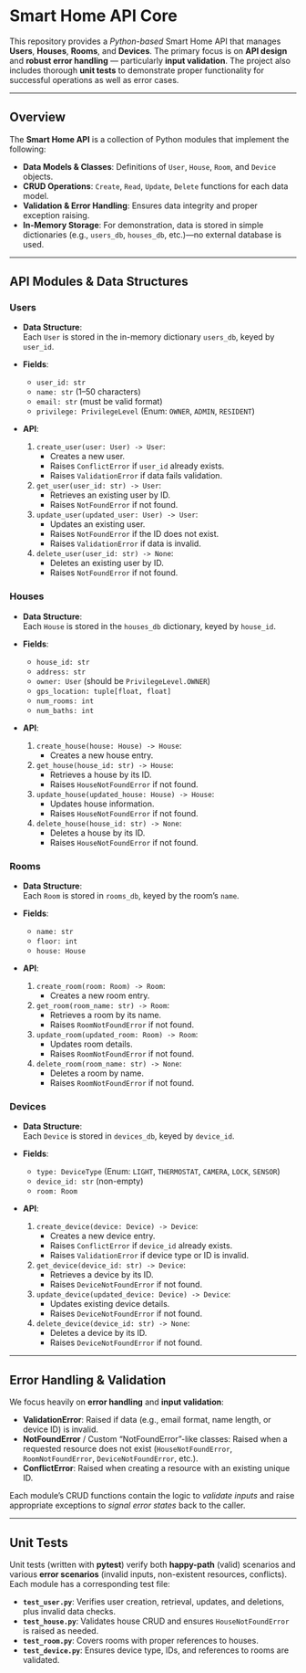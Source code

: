 # Smart Home API Core

This repository provides a *Python-based* Smart Home API that manages **Users**, **Houses**, **Rooms**, and **Devices**. The primary focus is on **API design** and **robust error handling** &mdash; particularly **input validation**. The project also includes thorough **unit tests** to demonstrate proper functionality for successful operations as well as error cases.

---

## Overview
The **Smart Home API** is a collection of Python modules that implement the following:

- **Data Models & Classes**: Definitions of `User`, `House`, `Room`, and `Device` objects.  
- **CRUD Operations**: `Create`, `Read`, `Update`, `Delete` functions for each data model.  
- **Validation & Error Handling**: Ensures data integrity and proper exception raising.  
- **In-Memory Storage**: For demonstration, data is stored in simple dictionaries (e.g., `users_db`, `houses_db`, etc.)—no external database is used.  

---

## API Modules & Data Structures

### Users
- **Data Structure**:  
  Each `User` is stored in the in-memory dictionary `users_db`, keyed by `user_id`.  

- **Fields**:
  - `user_id: str`  
  - `name: str` (1–50 characters)  
  - `email: str` (must be valid format)  
  - `privilege: PrivilegeLevel` (Enum: `OWNER`, `ADMIN`, `RESIDENT`)  

- **API**:
  1. `create_user(user: User) -> User`:  
     - Creates a new user.  
     - Raises `ConflictError` if `user_id` already exists.  
     - Raises `ValidationError` if data fails validation.  
  2. `get_user(user_id: str) -> User`:  
     - Retrieves an existing user by ID.  
     - Raises `NotFoundError` if not found.  
  3. `update_user(updated_user: User) -> User`:  
     - Updates an existing user.  
     - Raises `NotFoundError` if the ID does not exist.  
     - Raises `ValidationError` if data is invalid.  
  4. `delete_user(user_id: str) -> None`:  
     - Deletes an existing user by ID.  
     - Raises `NotFoundError` if not found.  

### Houses
- **Data Structure**:  
  Each `House` is stored in the `houses_db` dictionary, keyed by `house_id`.

- **Fields**:
  - `house_id: str`  
  - `address: str`  
  - `owner: User` (should be `PrivilegeLevel.OWNER`)  
  - `gps_location: tuple[float, float]`  
  - `num_rooms: int`  
  - `num_baths: int`  

- **API**:
  1. `create_house(house: House) -> House`:  
     - Creates a new house entry.  
  2. `get_house(house_id: str) -> House`:  
     - Retrieves a house by its ID.  
     - Raises `HouseNotFoundError` if not found.  
  3. `update_house(updated_house: House) -> House`:  
     - Updates house information.  
     - Raises `HouseNotFoundError` if not found.  
  4. `delete_house(house_id: str) -> None`:  
     - Deletes a house by its ID.  
     - Raises `HouseNotFoundError` if not found.  

### Rooms
- **Data Structure**:  
  Each `Room` is stored in `rooms_db`, keyed by the room’s `name`.

- **Fields**:
  - `name: str`  
  - `floor: int`  
  - `house: House`  

- **API**:
  1. `create_room(room: Room) -> Room`:  
     - Creates a new room entry.  
  2. `get_room(room_name: str) -> Room`:  
     - Retrieves a room by its name.  
     - Raises `RoomNotFoundError` if not found.  
  3. `update_room(updated_room: Room) -> Room`:  
     - Updates room details.  
     - Raises `RoomNotFoundError` if not found.  
  4. `delete_room(room_name: str) -> None`:  
     - Deletes a room by name.  
     - Raises `RoomNotFoundError` if not found.  

### Devices
- **Data Structure**:  
  Each `Device` is stored in `devices_db`, keyed by `device_id`.

- **Fields**:
  - `type: DeviceType` (Enum: `LIGHT`, `THERMOSTAT`, `CAMERA`, `LOCK`, `SENSOR`)  
  - `device_id: str` (non-empty)  
  - `room: Room`  

- **API**:
  1. `create_device(device: Device) -> Device`:  
     - Creates a new device entry.  
     - Raises `ConflictError` if `device_id` already exists.  
     - Raises `ValidationError` if device type or ID is invalid.  
  2. `get_device(device_id: str) -> Device`:  
     - Retrieves a device by its ID.  
     - Raises `DeviceNotFoundError` if not found.  
  3. `update_device(updated_device: Device) -> Device`:  
     - Updates existing device details.  
     - Raises `DeviceNotFoundError` if not found.  
  4. `delete_device(device_id: str) -> None`:  
     - Deletes a device by its ID.  
     - Raises `DeviceNotFoundError` if not found.  

---

## Error Handling & Validation
We focus heavily on **error handling** and **input validation**:

- **ValidationError**: Raised if data (e.g., email format, name length, or device ID) is invalid.  
- **NotFoundError** / Custom “NotFoundError”-like classes: Raised when a requested resource does not exist (`HouseNotFoundError`, `RoomNotFoundError`, `DeviceNotFoundError`, etc.).  
- **ConflictError**: Raised when creating a resource with an existing unique ID.  

Each module’s CRUD functions contain the logic to *validate inputs* and raise appropriate exceptions to *signal error states* back to the caller.

---

## Unit Tests
Unit tests (written with **pytest**) verify both **happy-path** (valid) scenarios and various **error scenarios** (invalid inputs, non-existent resources, conflicts). Each module has a corresponding test file:

- **`test_user.py`**: Verifies user creation, retrieval, updates, and deletions, plus invalid data checks.  
- **`test_house.py`**: Validates house CRUD and ensures `HouseNotFoundError` is raised as needed.  
- **`test_room.py`**: Covers rooms with proper references to houses.  
- **`test_device.py`**: Ensures device type, IDs, and references to rooms are validated.  
